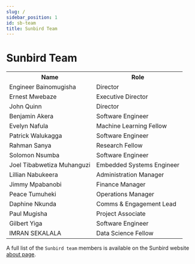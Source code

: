 ```yaml
---
slug: /
sidebar_position: 1
id: sb-team
title: Sunbird Team
---
```


# Sunbird Team

<table>
  <tr>
    <th>Name</th>
    <th>Role</th>
  </tr>
  <tr>
    <td>Engineer Bainomugisha</td>
    <td>Director</td>
  </tr>
  <tr>
    <td>Ernest Mwebaze</td>
    <td>Executive Director</td>
  </tr>
   <tr>
    <td>John Quinn</td>
    <td>Director</td>
  </tr>
  <tr>
    <td>Benjamin Akera</td>
    <td>Software Engineer</td>
  </tr>
  <tr>
    <td>Evelyn Nafula</td>
    <td>Machine Learning Fellow</td>
  </tr>
  <tr>
    <td>Patrick Walukagga</td>
    <td>Software Engineer</td>
  </tr>
  <tr>
    <td>Rahman Sanya</td>
    <td>Research Fellow</td>
  </tr>
  <tr>
    <td>Solomon Nsumba</td>
    <td>Software Engineer</td>
  </tr>
  <tr>
    <td>Joel Tibabwetiza Muhanguzi</td>
    <td>Embedded Systems Engineer</td>
  </tr>
  <tr>
    <td>Lillian Nabukeera</td>
    <td>Administration Manager</td>
  </tr>
  <tr>
    <td>Jimmy Mpabanobi</td>
    <td>Finance Manager</td>
  </tr>
  <tr>
    <td>Peace Tumuheki</td>
    <td>Operations Manager</td>
  </tr>
  <tr>
    <td>Daphine Nkunda</td>
    <td>Comms & Engagement Lead</td>
  </tr>
  <tr>
    <td>Paul Mugisha</td>
    <td>Project Associate</td>
  </tr>
  <tr>
    <td>Gilbert Yiga</td>
    <td>Software Engineer</td>
  </tr>
   <tr>
    <td>IMRAN SEKALALA</td>
    <td>Data Science Fellow</td>
  </tr>
</table>

A full list of the `Sunbird team` members is available on the Sunbird website [about page](https://sunbird.ai/about/#SBteam).
